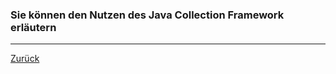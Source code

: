 ### Sie können den Nutzen des Java Collection Framework erläutern

---

[Zurück](700datenstrukturen.md)


